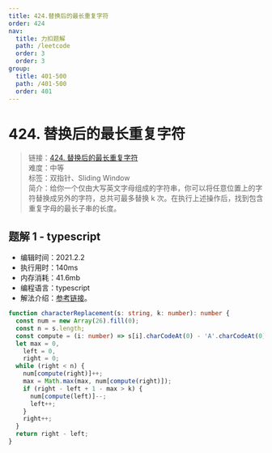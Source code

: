```yaml
---
title: 424.替换后的最长重复字符
order: 424
nav:
  title: 力扣题解
  path: /leetcode
  order: 3
  order: 3
group:
  title: 401-500
  path: /401-500
  order: 401
---
```


# 424. 替换后的最长重复字符

> 链接：[424. 替换后的最长重复字符](https://leetcode-cn.com/problems/longest-repeating-character-replacement/)  
> 难度：中等  
> 标签：双指针、Sliding Window  
> 简介：给你一个仅由大写英文字母组成的字符串，你可以将任意位置上的字符替换成另外的字符，总共可最多替换 k 次。在执行上述操作后，找到包含重复字母的最长子串的长度。

## 题解 1 - typescript

- 编辑时间：2021.2.2
- 执行用时：140ms
- 内存消耗：41.6mb
- 编程语言：typescript
- 解法介绍：[参考链接](https://leetcode-cn.com/problems/longest-repeating-character-replacement/solution/ti-huan-hou-de-zui-chang-zhong-fu-zi-fu-n6aza/)。

```typescript
function characterReplacement(s: string, k: number): number {
  const num = new Array(26).fill(0);
  const n = s.length;
  const compute = (i: number) => s[i].charCodeAt(0) - 'A'.charCodeAt(0);
  let max = 0,
    left = 0,
    right = 0;
  while (right < n) {
    num[compute(right)]++;
    max = Math.max(max, num[compute(right)]);
    if (right - left + 1 - max > k) {
      num[compute(left)]--;
      left++;
    }
    right++;
  }
  return right - left;
}
```
